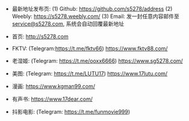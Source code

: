 - 最新地址发布页:
(1) Github: https://github.com/s5278/address 
(2) Weebly: https://s5278.weebly.com/
(3) Email:  发一封任意内容邮件至 service@s5278.com, 系统会自动回覆最新地址

- 首页:
http://s5278.com

- FKTV: (Telegram:https://t.me/fktv66)
https://www.fktv88.com/

- 老湿姬: (Telegram: https://t.me/ooxx6666)
https://www.sg5278.com/

- 美图: (Telegram: https://t.me/LUTU17)
https://www.17lutu.com/

- 漫画:
https://www.kgman99.com/

- 有声书:
https://www.17dear.com/

- 抖影电影: (Telegram: https://t.me/funmovie999)
